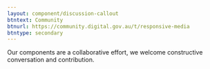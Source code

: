 ```yaml
---
layout: component/discussion-callout
btntext: Community
btnurl: https://community.digital.gov.au/t/responsive-media
btntype: secondary
---
```


Our components are a collaborative effort, we welcome constructive conversation and contribution.
